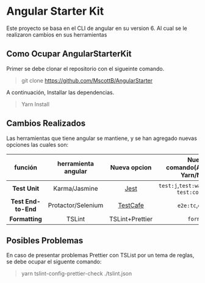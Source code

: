# Angular Starter Kit

Este proyecto se basa en el CLI de angular en su version 6. Al cual se le realizaron cambios en sus herramientas

## Como Ocupar AngularStarterKit

Primer se debe clonar el repositorio con el sigueinte comando.

> git clone https://github.com/MscottB/AngularStarter

A continuación, Installar las dependencias.

> Yarn Install

## Cambios Realizados

Las herramientas que tiene angular se mantiene, y se han agregado nuevas opciones las cuales son:

| función | herramienta angular | Nueva opcion | Nuevo comando(Anteponer Yarn/NPM)   |
| :---: | :---: | :---: | :---: |
| **Test Unit** | Karma/Jasmine | [Jest](https://facebook.github.io/jest/) | `test:j`,`test:watch`,`test:ci`, `test:coverage` |
| **Test End-to-End** | Protactor/Selenium  | [TestCafe](https://devexpress.github.io/testcafe/) | `e2e:tc`,`e2e:ci` |
| **Formatting** | TSLint | TSLint+Prettier | `format`   |

## Posibles Problemas

En caso de presentar problemas Prettier con TSList por un tema de reglas, se debe ocupar el siguente comando:

> yarn tslint-config-prettier-check ./tslint.json

